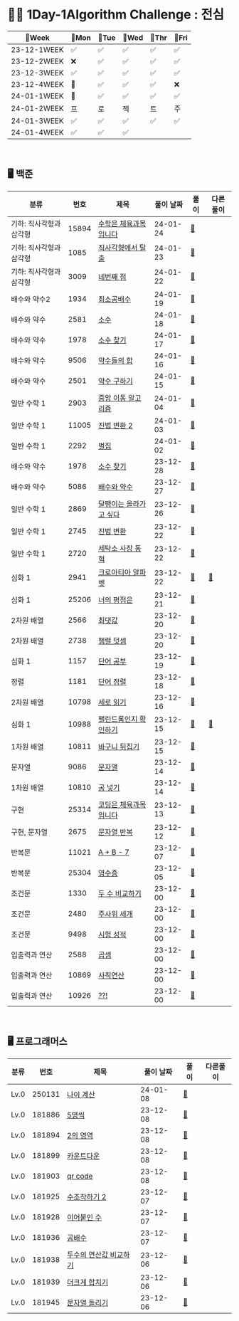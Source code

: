 # 👩‍💻 1Day-1Algorithm Challenge : 전심

| 📆Week      | 🔵Mon | 🔵Tue | 🔵Wed | 🔵Thr | 🔵Fri |
|-------------|-------|-------|-------|-------|-------|
| 23-12-1WEEK | ✅     | ✅     | ✅     | ✅     | ✅     |
| 23-12-2WEEK | ❌     | ✅     | ✅     | ✅     | ✅     |
| 23-12-3WEEK | ✅     | ✅     | ✅     | ✅     | ✅     |
| 23-12-4WEEK | 🎅    | ✅     | ✅     | ✅     | ❌     |
| 24-01-1WEEK | 🌅    | ✅     | ✅     | ✅     | ✅     |
| 24-01-2WEEK | 프     | 로     | 젝     | 트     | 주     |
| 24-01-3WEEK | ✅     |  ✅     |    ✅  |   ✅   |   ✅   |
| 24-01-4WEEK | ✅     |  ✅     |   ✅    |       |       |


[//]: # (| --WEEK |     |    |    |     |      |   | |)

<br>



## 🖥️ 백준

| 분류            | 번호    | 제목                                                    | 풀이 날짜    | 풀이                                                                                                                   | 다른풀이                                                     |
|---------------|-------|-------------------------------------------------------|----------|----------------------------------------------------------------------------------------------------------------------| ------------------------------------------------------------ |
| 기하: 직사각형과 삼각형 | 15894 | [수학은 체육과목 입니다](https://www.acmicpc.net/problem/15894) | 24-01-24 | [🔗](https://github.com/wholeheartedness/AlgorithmStudy/blob/main/BaekJoon/Geometry_Rectangle_Triangle/b15894/Main.java) |  |
| 기하: 직사각형과 삼각형 | 1085  | [직사각형에서 탈출](https://www.acmicpc.net/problem/1085)     | 24-01-23 | [🔗](https://github.com/wholeheartedness/AlgorithmStudy/blob/main/BaekJoon/Geometry_Rectangle_Triangle/b1085/Main.java) |  |
| 기하: 직사각형과 삼각형 | 3009  | [네번째 점](https://www.acmicpc.net/problem/3009)         | 24-01-22 | [🔗](https://github.com/wholeheartedness/AlgorithmStudy/blob/main/BaekJoon/Geometry_Rectangle_Triangle/b3009/Main.java) |  |
| 배수와 약수2       | 1934  | [최소공배수](https://www.acmicpc.net/problem/1934)         | 24-01-19 | [🔗](https://github.com/wholeheartedness/AlgorithmStudy/blob/main/BaekJoon/divisor_multiple_decimal_2/b1934/Main.java) |  |
| 배수와 약수        | 2581  | [소수](https://www.acmicpc.net/problem/2581)            | 24-01-18 | [🔗](https://github.com/wholeheartedness/AlgorithmStudy/blob/main/BaekJoon/divisor_multiple_decimal/b2581/Main.java) |  |
| 배수와 약수        | 1978  | [소수 찾기](https://www.acmicpc.net/problem/1978)         | 24-01-17 | [🔗](https://github.com/wholeheartedness/AlgorithmStudy/blob/main/BaekJoon/divisor_multiple_decimal/b1978/Main.java) |  |
| 배수와 약수        | 9506  | [약수들의 합](https://www.acmicpc.net/problem/9506)        | 24-01-16 | [🔗](https://github.com/wholeheartedness/AlgorithmStudy/blob/main/BaekJoon/divisor_multiple_decimal/b9506/Main.java) |  |
| 배수와 약수        | 2501  | [약수 구하기](https://www.acmicpc.net/problem/2501)        | 24-01-15 | [🔗](https://github.com/wholeheartedness/AlgorithmStudy/blob/main/BaekJoon/divisor_multiple_decimal/b2501/Main.java) |  |
| 일반 수학 1       | 2903  | [중앙 이동 알고리즘](https://www.acmicpc.net/problem/2903)    | 24-01-04 | [🔗](https://github.com/wholeheartedness/AlgorithmStudy/blob/main/BaekJoon/Math1/b2903/Main.java)                    |  |
| 일반 수학 1       | 11005 | [진법 변환 2](https://www.acmicpc.net/problem/11005)      | 24-01-03 | [🔗](https://github.com/wholeheartedness/AlgorithmStudy/blob/main/BaekJoon/Math1/b11005/Main.java)                   |  |
| 일반 수학 1       | 2292  | [벌집](https://www.acmicpc.net/problem/2292)            | 24-01-02 | [🔗](https://github.com/wholeheartedness/AlgorithmStudy/blob/main/BaekJoon/Math1/b2292/Main.java)                    |  |
| 배수와 약수        | 1978  | [소수 찾기](https://www.acmicpc.net/problem/1978)         | 23-12-28 | [🔗](https://github.com/wholeheartedness/AlgorithmStudy/blob/main/BaekJoon/divisor_multiple_decimal/b1978/Main.java) |  |
| 배수와 약수        | 5086  | [배수와 약수](https://www.acmicpc.net/problem/5086)        | 23-12-27 | [🔗](https://github.com/wholeheartedness/AlgorithmStudy/blob/main/BaekJoon/divisor_multiple_decimal/b5086/Main.java) |  |
| 일반 수학 1       | 2869  | [달팽이는 올라가고 싶다](https://www.acmicpc.net/problem/2869)  | 23-12-26 | [🔗](https://github.com/wholeheartedness/AlgorithmStudy/blob/main/BaekJoon/Math1/b2869/Main.java)                    |  |
| 일반 수학 1       | 2745  | [진법 변환](https://www.acmicpc.net/problem/2745)         | 23-12-22 | [🔗](https://github.com/wholeheartedness/AlgorithmStudy/blob/main/BaekJoon/Math1/b2745/Main.java)                    |  |
| 일반 수학 1       | 2720  | [세탁소 사장 동혁](https://www.acmicpc.net/problem/2720)     | 23-12-22 | [🔗](https://github.com/wholeheartedness/AlgorithmStudy/blob/main/BaekJoon/Math1/b2720/Main.java)                    |  |
| 심화 1          | 2941  | [크로아티아 알파벳](https://www.acmicpc.net/problem/2941)     | 23-12-22 | [🔗](https://github.com/wholeheartedness/AlgorithmStudy/blob/main/BaekJoon/Advence1/b2941/Main.java)                 | [📝](https://github.com/wholeheartedness/AlgorithmStudy/blob/main/BaekJoon/Advence1/b2941/otherSolution.java) |
| 심화 1          | 25206 | [너의 평점은](https://www.acmicpc.net/problem/25206)       | 23-12-21 | [🔗](https://github.com/wholeheartedness/AlgorithmStudy/blob/main/BaekJoon/Advence1/b25206/Main.java)                |  |
| 2차원 배열        | 2566  | [최댓값](https://www.acmicpc.net/problem/2566)           | 23-12-20 | [🔗](https://github.com/wholeheartedness/AlgorithmStudy/blob/main/BaekJoon/Two-Demensional-Array/b2566/Main.java)    |  |
| 2차원 배열        | 2738  | [행렬 덧셈](https://www.acmicpc.net/problem/2738)         | 23-12-20 | [🔗](https://github.com/wholeheartedness/AlgorithmStudy/blob/main/BaekJoon/Two-Demensional-Array/b2738/Main.java)    |  |
| 심화 1          | 1157  | [단어 공부](https://www.acmicpc.net/problem/1157)         | 23-12-19 | [🔗](https://github.com/wholeheartedness/AlgorithmStudy/blob/main/BaekJoon/implement/b1157/Main.java)                |  |
| 정렬            | 1181  | [단어 정렬](https://www.acmicpc.net/problem/1181)         | 23-12-18 | [🔗](https://github.com/wholeheartedness/AlgorithmStudy/blob/main/BaekJoon/String/b1181/Main.java)                   |  |
| 2차원 배열        | 10798 | [세로 읽기](https://www.acmicpc.net/problem/10798)        | 23-12-16 | [🔗](https://github.com/wholeheartedness/AlgorithmStudy/blob/main/BaekJoon/String/b10798/Main.java)                  |  |
| 심화 1          | 10988 | [팰린드롬인지 확인하기](https://www.acmicpc.net/problem/10988)  | 23-12-15 | [🔗](https://github.com/wholeheartedness/AlgorithmStudy/blob/main/BaekJoon/String/b10988/Main.java)                  | [📝](https://github.com/wholeheartedness/AlgorithmStudy/blob/main/BaekJoon/String/b10988/otherSolution.java) |
| 1차원 배열        | 10811 | [바구니 뒤집기](https://www.acmicpc.net/problem/10811)      | 23-12-15 | [🔗](https://github.com/wholeheartedness/AlgorithmStudy/blob/main/BaekJoon/String/b10811/Main.java)                  |                                                              |
| 문자열           | 9086  | [문자열](https://www.acmicpc.net/problem/9086)           | 23-12-14 | [🔗](https://github.com/wholeheartedness/AlgorithmStudy/blob/main/BaekJoon/String/b9086/Main.java)                   |                                                              |
| 1차원 배열        | 10810 | [공 넣기](https://www.acmicpc.net/problem/10810)         | 23-12-14 | [🔗](https://github.com/wholeheartedness/AlgorithmStudy/blob/main/BaekJoon/implement/b10810/Main.java)               |                                                              |
| 구현            | 25314 | [코딩은 체육과목 입니다](https://www.acmicpc.net/problem/25314) | 23-12-13 | [🔗](https://github.com/wholeheartedness/AlgorithmStudy/blob/main/BaekJoon/implement/b25314/Main.java)               |                                                              |
| 구현, 문자열       | 2675  | [문자열 반복](https://www.acmicpc.net/problem/2675)        | 23-12-12 | [🔗](https://github.com/wholeheartedness/AlgorithmStudy/blob/main/BaekJoon/String/b2675/Main.java)                   |                                                              |
| 반복문           | 11021 | [A + B - 7](http://boj.kr/11021)                      | 23-12-07 | [🔗](https://github.com/wholeheartedness/AlgorithmStudy/blob/main/BaekJoon/Loop_State/b11021/Main.java)              |                                                              |
| 반복문           | 25304 | [영수증](http://boj.kr/25304)                            | 23-12-05 | [🔗](https://github.com/wholeheartedness/AlgorithmStudy/blob/main/BaekJoon/Loop_State/b25304/Main.java)              |                                                              |
| 조건문           | 1330  | [두 수 비교하기](http://boj.kr/1330)                        | 23-12-00 | [🔗](https://github.com/wholeheartedness/AlgorithmStudy/blob/main/BaekJoon/Conditional/b1330/Main.java)              |                                                              |
| 조건문           | 2480  | [주사위 세개](http://boj.kr/2480)                          | 23-12-00 | [🔗](https://github.com/wholeheartedness/AlgorithmStudy/blob/main/BaekJoon/Conditional/b2480/Main.java)              |                                                              |
| 조건문           | 9498  | [시험 성적](http://boj.kr/9498)                           | 23-12-00 | [🔗](https://github.com/wholeheartedness/AlgorithmStudy/blob/main/StudyWeek/Week2_12_2/b9498/Main.java)              |                                                              |
| 입출력과 연산       | 2588  | [곱셈](http://boj.kr/2588)                              | 23-12-00 | [🔗](https://github.com/wholeheartedness/AlgorithmStudy/blob/main/BaekJoon/IoAndBasicOperations/b2588/Main.java)     |                                                              |
| 입출력과 연산       | 10869 | [사칙연산](http://boj.kr/10869)                           | 23-12-00 | [🔗](https://github.com/wholeheartedness/AlgorithmStudy/blob/main/BaekJoon/IoAndBasicOperations/b10869/Main.java)    |                                                              |
| 입출력과 연산       | 10926 | [??!](http://boj.kr/10926)                            | 23-12-00 | [🔗](https://github.com/wholeheartedness/AlgorithmStudy/blob/main/BaekJoon/IoAndBasicOperations/b10926/Main.java)    |                                                              |

<br>  

## 🖥️ 프로그래머스

| 분류         | 번호     | 제목                                                                               | 풀이 날짜    | 풀이                                                         | 다른풀이 |
|------------|--------|----------------------------------------------------------------------------------|----------| ------------------------------------------------------------ | -------- |
| Lv.0 | 250131 | [나이 계산](https://school.programmers.co.kr/learn/courses/30/lessons/250131)        | 24-01-08 | [🔗](https://github.com/wholeheartedness/AlgorithmStudy/blob/main/Programmers/Challenges/p250131/Solution.java) |          |
| Lv.0 | 181886 | [5명씩](https://school.programmers.co.kr/learn/courses/30/lessons/181886)          | 23-12-08 | [🔗]( https://github.com/wholeheartedness/AlgorithmStudy/blob/main/Programmers/Challenges/p181886/Solution.java) |          |
| Lv.0 | 181894 | [2의 영역](https://school.programmers.co.kr/learn/courses/30/lessons/181894)        | 23-12-08 | [🔗]( https://github.com/wholeheartedness/AlgorithmStudy/blob/main/Programmers/Challenges/p181894/Solution.java) |          |
| Lv.0 | 181899 | [카운트다운](https://school.programmers.co.kr/learn/courses/30/lessons/181899)        | 23-12-08 | [🔗]( https://github.com/wholeheartedness/AlgorithmStudy/blob/main/Programmers/Challenges/p181899/Solution.java) |          |
| Lv.0 | 181903 | [qr code](https://school.programmers.co.kr/learn/courses/30/lessons/181903)      | 23-12-08 | [🔗]( https://github.com/wholeheartedness/AlgorithmStudy/blob/main/Programmers/Challenges/p181903/Solution.java) |          |
| Lv.0 | 181925 | [수조작하기 2](https://school.programmers.co.kr/learn/courses/30/lessons/181925)      | 23-12-07 | [🔗]( https://github.com/wholeheartedness/AlgorithmStudy/blob/main/Programmers/Challenges/p181925/Solution.java) |          |
| Lv.0 | 181928 | [이어붙인 수](https://school.programmers.co.kr/learn/courses/30/lessons/181928)       | 23-12-07 | [🔗]( https://github.com/wholeheartedness/AlgorithmStudy/blob/main/Programmers/Challenges/p181928/Solution.java) |          |
| Lv.0 | 181936 | [공배수](https://school.programmers.co.kr/learn/courses/30/lessons/181936)          | 23-12-07 | [🔗]( https://github.com/wholeheartedness/AlgorithmStudy/blob/main/Programmers/Challenges/p181936/Solution.java) |          |
| Lv.0 | 181938 | [두수의 연산값 비교하기](https://school.programmers.co.kr/learn/courses/30/lessons/181938) | 23-12-06 | [🔗]( https://github.com/wholeheartedness/AlgorithmStudy/blob/main/Programmers/Challenges/p181938/Solution.java) |          |
| Lv.0 | 181939 | [더크게 합치기](https://school.programmers.co.kr/learn/courses/30/lessons/181939)      | 23-12-06 | [🔗]( https://github.com/wholeheartedness/AlgorithmStudy/blob/main/Programmers/Challenges/p181939/Solution.java) |          |
| Lv.0 | 181945 | [문자열 돌리기](https://school.programmers.co.kr/learn/courses/30/lessons/181945)      | 23-12-06 | [🔗]( https://github.com/wholeheartedness/AlgorithmStudy/blob/main/Programmers/Challenges/p181945/Solution.java) |          |
